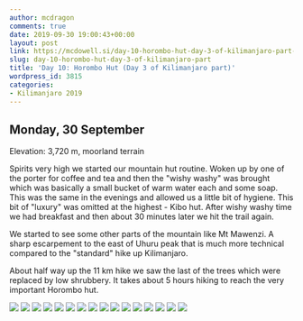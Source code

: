 ```yaml
---
author: mcdragon
comments: true
date: 2019-09-30 19:00:43+00:00
layout: post
link: https://mcdowell.si/day-10-horombo-hut-day-3-of-kilimanjaro-part-3815.html
slug: day-10-horombo-hut-day-3-of-kilimanjaro-part
title: 'Day 10: Horombo Hut (Day 3 of Kilimanjaro part)'
wordpress_id: 3815
categories:
- Kilimanjaro 2019
---
```





## Monday, 30 September
Elevation: 3,720 m, moorland terrain

Spirits very high we started our mountain hut routine. Woken up by one of the porter for coffee and tea and then the "wishy washy" was brought which was basically a small bucket of warm water each and some soap. This was the same in the evenings and allowed us a little bit of hygiene. This bit of "luxury" was omitted at the highest - Kibo hut. After wishy washy time we had breakfast and then about 30 minutes later we hit the trail again.

We started to see some other parts of the mountain like Mt Mawenzi. A sharp escarpement to the east of Uhuru peak that is much more technical compared to the "standard" hike up Kilimanjaro.

About half way up the 11 km hike we saw the last of the trees which were replaced by low shrubbery. It takes about 5 hours hiking to reach the very important Horombo hut. 

![](https://img.mcdowell.si/2019/10/2019-09-30-06.47.26.resized.jpg)
![](https://img.mcdowell.si/2019/10/2019-09-30-08.33.30.resized.jpg)
![](https://img.mcdowell.si/2019/10/2019-09-30-08.42.23.resized.jpg)
![](https://img.mcdowell.si/2019/10/2019-09-30-08.45.49.resized.jpg)
![](https://img.mcdowell.si/2019/10/2019-09-30-10.27.41.resized.jpg)
![](https://img.mcdowell.si/2019/10/2019-09-30-10.54.29.resized.jpg)
![](https://img.mcdowell.si/2019/10/2019-09-30-10.55.57.resized.jpg)
![](https://img.mcdowell.si/2019/10/2019-09-30-12.28.40.resized.jpg)
![](https://img.mcdowell.si/2019/10/2019-09-30-12.28.42.resized.jpg)
![](https://img.mcdowell.si/2019/10/2019-09-30-12.28.45.resized.jpg)
![](https://img.mcdowell.si/2019/10/2019-09-30-13.10.04.resized.jpg)
![](https://img.mcdowell.si/2019/10/2019-09-30-14.18.39.resized.jpg)
![](https://img.mcdowell.si/2019/10/2019-09-30-14.23.12.resized.jpg)
![](https://img.mcdowell.si/2019/10/2019-09-30-14.32.17.resized.jpg)
![](https://img.mcdowell.si/2019/10/2019-09-30-16.47.31.resized.jpg)
![](https://img.mcdowell.si/2019/10/2019-09-30-18.07.13.resized.jpg)


